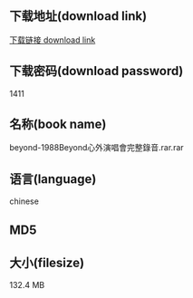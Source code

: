 ## 下载地址(download link)
[下载链接 download link](https://voluble-croquembouche-d321dc.netlify.app/?s=beyond-1988Beyond%E5%BF%83%E5%A4%96%E6%BC%94%E5%94%B1%E6%9C%83%E5%AE%8C%E6%95%B4%E9%8C%84%E9%9F%B3.rar)

## 下载密码(download password)
1411

## 名称(book name)
beyond-1988Beyond心外演唱會完整錄音.rar.rar

## 语言(language)
chinese

## MD5


## 大小(filesize)
132.4 MB

